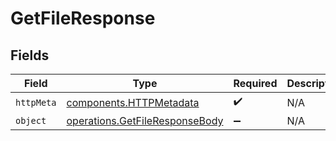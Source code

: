 # GetFileResponse


## Fields

| Field                                                                            | Type                                                                             | Required                                                                         | Description                                                                      |
| -------------------------------------------------------------------------------- | -------------------------------------------------------------------------------- | -------------------------------------------------------------------------------- | -------------------------------------------------------------------------------- |
| `httpMeta`                                                                       | [components.HTTPMetadata](../../models/components/httpmetadata.md)               | :heavy_check_mark:                                                               | N/A                                                                              |
| `object`                                                                         | [operations.GetFileResponseBody](../../models/operations/getfileresponsebody.md) | :heavy_minus_sign:                                                               | N/A                                                                              |